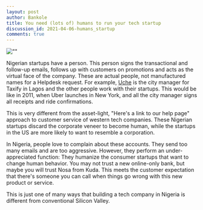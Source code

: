 ```yaml
---
layout: post
author: Bankole
title: You need (lots of) humans to run your tech startup
discussion_id: 2021-04-06-humans_startup
comments: true
---
```


![""]("/uploads/2021/04/image.png")

Nigerian startups have a person. This person signs the transactional and
follow-up emails, follows up with customers on promotions and acts as the
virtual face of the company. These are actual people, not manufactured names for
a Helpdesk request. For example,
[Uche]("https://www.linkedin.com/in/ucheokafor/") is the city manager for
Taxify in Lagos and the other people work with their startups. This would be
like in 2011, when Uber launches in New York, and all the city manager signs all
receipts and ride confirmations.

This is very different from the asset-light, "Here's a link to our help page"
approach to customer service of western tech companies. These Nigerian startups
discard the corporate veneer to become human, while the startups in the US are
more likely to want to resemble a corporation.

In Nigeria, people love to complain about these accounts. They send too many
emails and are too aggressive. However, they perform an under-appreciated
function: They humanize the consumer startups that want to change human
behavior. You may not trust a new online-only bank, but maybe you will trust
Nosa from Kuda. This meets the customer expectation that there's someone you can
call when things go wrong with this new product or service.

This is just one of many ways that building a tech company in Nigeria is
different from conventional Silicon Valley.
